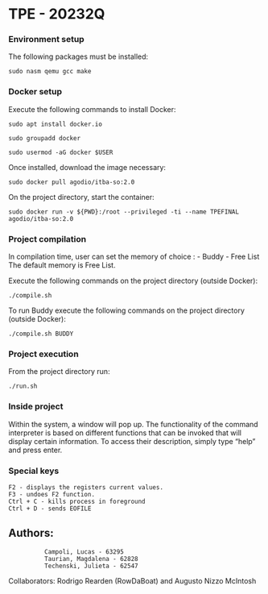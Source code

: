 # TPE - 20232Q

### Environment setup

The following packages must be installed:

    sudo nasm qemu gcc make

### Docker setup

Execute the following commands to install Docker:
    
    sudo apt install docker.io

    sudo groupadd docker

    sudo usermod -aG docker $USER 

Once installed, download the image necessary:

    sudo docker pull agodio/itba-so:2.0

On the project directory, start the container:

    sudo docker run -v ${PWD}:/root --privileged -ti --name TPEFINAL agodio/itba-so:2.0



### Project compilation

In compilation time, user can set the memory of choice :
    - Buddy
    - Free List
The default memory is Free List.

Execute the following commands on the project directory (outside Docker):

    ./compile.sh

To run Buddy execute the following commands on the project directory (outside Docker):

    ./compile.sh BUDDY

### Project execution

From the project directory run:

    ./run.sh

### Inside project

Within the system, a window will pop up. The functionality of the command interpreter is based on different functions that can be invoked that will display certain information. To access their description, simply type “help” and press enter.

### Special keys
    F2 - displays the registers current values.
    F3 - undoes F2 function.
    Ctrl + C - kills process in foreground
    Ctrl + D - sends EOFILE

## Authors:
              Campoli, Lucas - 63295
              Taurian, Magdalena - 62828
              Techenski, Julieta - 62547


Collaborators: Rodrigo Rearden (RowDaBoat) and Augusto Nizzo McIntosh
